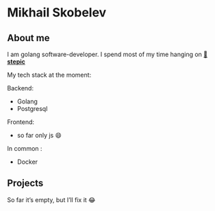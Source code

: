 # Mikhail Skobelev

## About me

I am golang software-developer. I spend most of my time hanging on
**[📖stepic](https://stepik.org)**

My tech stack at the moment:

Backend:

- Golang
- Postgresql

Frontend:

- so far only js 😄

In common :

- Docker

## Projects

So far it’s empty, but I’ll fix it 😂
